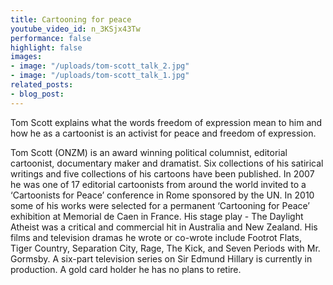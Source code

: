 ```yaml
---
title: Cartooning for peace
youtube_video_id: n_3KSjx43Tw
performance: false
highlight: false
images:
- image: "/uploads/tom-scott_talk_2.jpg"
- image: "/uploads/tom-scott_talk_1.jpg"
related_posts:
- blog_post: 
---
```


Tom Scott explains what the words freedom of expression mean to him and how he as a cartoonist is an activist for peace and freedom of expression.

Tom Scott (ONZM) is an award winning political columnist, editorial cartoonist, documentary maker and dramatist. Six collections of his satirical writings and five collections of his cartoons have been published. In 2007 he was one of 17 editorial cartoonists from around the world invited to a ‘Cartoonists for Peace’ conference in Rome sponsored by the UN. In 2010 some of his works were selected for a permanent ‘Cartooning for Peace’ exhibition at Memorial de Caen in France. His stage play - The Daylight Atheist was a critical and commercial hit in Australia and New Zealand. His films and television dramas he wrote or co-wrote include Footrot Flats, Tiger Country, Separation City, Rage, The Kick, and Seven Periods with Mr. Gormsby. A six-part television series on Sir Edmund Hillary is currently in production. A gold card holder he has no plans to retire.